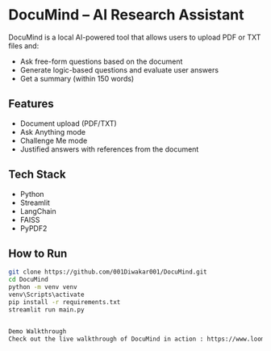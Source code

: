 # DocuMind – AI Research Assistant

DocuMind is a local AI-powered tool that allows users to upload PDF or TXT files and:

- Ask free-form questions based on the document
- Generate logic-based questions and evaluate user answers
- Get a summary (within 150 words)

## Features

- Document upload (PDF/TXT)
- Ask Anything mode
- Challenge Me mode
- Justified answers with references from the document

## Tech Stack

- Python
- Streamlit
- LangChain
- FAISS
- PyPDF2

## How to Run

```bash
git clone https://github.com/001Diwakar001/DocuMind.git
cd DocuMind
python -m venv venv
venv\Scripts\activate
pip install -r requirements.txt
streamlit run main.py


Demo Walkthrough
Check out the live walkthrough of DocuMind in action : https://www.loom.com/share/cf74d2d7440648bab7c8238c0f73b104?sid=f674e725-bb7c-492e-90fe-26343dc8ee70
